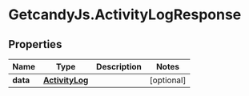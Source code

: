 # GetcandyJs.ActivityLogResponse

## Properties

Name | Type | Description | Notes
------------ | ------------- | ------------- | -------------
**data** | [**ActivityLog**](ActivityLog.md) |  | [optional] 


